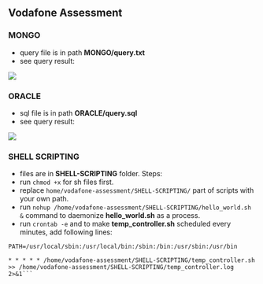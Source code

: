 ## Vodafone Assessment

### MONGO

* query file is in path **MONGO/query.txt**
* see query result:
<img src="https://i.ibb.co/C5jQqz1/MONGO.png">

### ORACLE

* sql file is in path **ORACLE/query.sql**
* see query result:
<img src="https://i.ibb.co/P4N2QVR/ORACLE.png">


### SHELL SCRIPTING

* files are in **SHELL-SCRIPTING** folder. Steps:
* run ```chmod +x``` for sh files first.
* replace ```home/vodafone-assessment/SHELL-SCRIPTING/``` part of scripts with your own path.
* run ```nohup /home/vodafone-assessment/SHELL-SCRIPTING/hello_world.sh &``` command to daemonize **hello_world.sh** as a process.
* run ```crontab -e``` and to make **temp_controller.sh** scheduled every minutes, add following lines:

```SHELL=/bin/bash
PATH=/usr/local/sbin:/usr/local/bin:/sbin:/bin:/usr/sbin:/usr/bin

* * * * * /home/vodafone-assessment/SHELL-SCRIPTING/temp_controller.sh >> /home/vodafone-assessment/SHELL-SCRIPTING/temp_controller.log 2>&1```